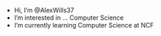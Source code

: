 - Hi, I’m @AlexWills37
- I’m interested in ... Computer Science
- I’m currently learning Computer Science at NCF

<!---
AlexWills37/AlexWills37 is a ✨ special ✨ repository because its `README.md` (this file) appears on your GitHub profile.
You can click the Preview link to take a look at your changes.
--->
